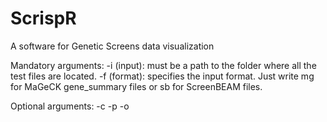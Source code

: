 # ScrispR
A software for Genetic Screens data visualization

Mandatory arguments:
-i (input): must be a path to the folder where all the test files are located.
-f (format): specifies the input format. Just write mg for MaGeCK gene_summary files or sb for ScreenBEAM files.

Optional arguments:
-c
-p
-o

